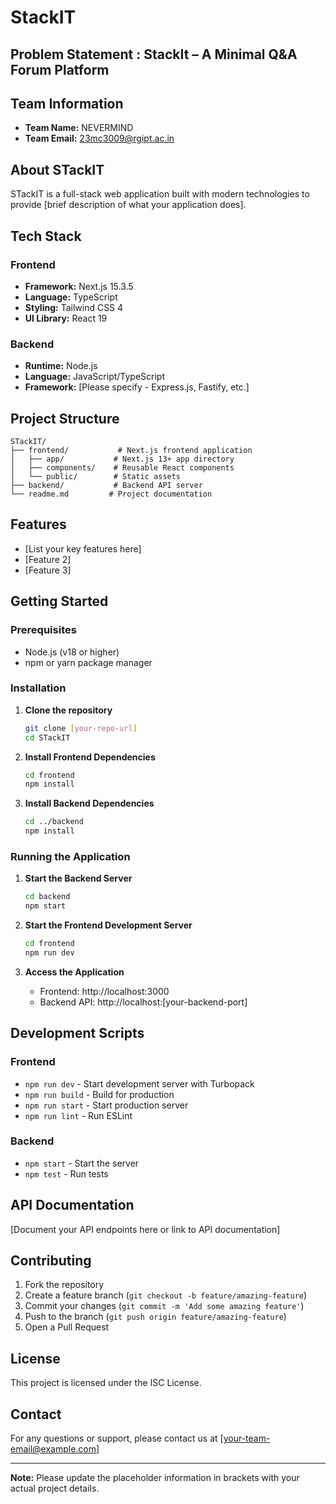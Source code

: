 # StackIT

## Problem Statement : StackIt – A Minimal Q&A Forum Platform


## Team Information
- **Team Name:** NEVERMIND
- **Team Email:** 23mc3009@rgipt.ac.in

## About STackIT
STackIT is a full-stack web application built with modern technologies to provide [brief description of what your application does].

## Tech Stack

### Frontend
- **Framework:** Next.js 15.3.5
- **Language:** TypeScript
- **Styling:** Tailwind CSS 4
- **UI Library:** React 19

### Backend
- **Runtime:** Node.js
- **Language:** JavaScript/TypeScript
- **Framework:** [Please specify - Express.js, Fastify, etc.]

## Project Structure
```
STackIT/
├── frontend/           # Next.js frontend application
│   ├── app/           # Next.js 13+ app directory
│   ├── components/    # Reusable React components
│   └── public/        # Static assets
├── backend/           # Backend API server
└── readme.md         # Project documentation
```

## Features
- [List your key features here]
- [Feature 2]
- [Feature 3]

## Getting Started

### Prerequisites
- Node.js (v18 or higher)
- npm or yarn package manager

### Installation

1. **Clone the repository**
   ```bash
   git clone [your-repo-url]
   cd STackIT
   ```

2. **Install Frontend Dependencies**
   ```bash
   cd frontend
   npm install
   ```

3. **Install Backend Dependencies**
   ```bash
   cd ../backend
   npm install
   ```

### Running the Application

1. **Start the Backend Server**
   ```bash
   cd backend
   npm start
   ```

2. **Start the Frontend Development Server**
   ```bash
   cd frontend
   npm run dev
   ```

3. **Access the Application**
   - Frontend: http://localhost:3000
   - Backend API: http://localhost:[your-backend-port]

## Development Scripts

### Frontend
- `npm run dev` - Start development server with Turbopack
- `npm run build` - Build for production
- `npm run start` - Start production server
- `npm run lint` - Run ESLint

### Backend
- `npm start` - Start the server
- `npm test` - Run tests

## API Documentation
[Document your API endpoints here or link to API documentation]

## Contributing
1. Fork the repository
2. Create a feature branch (`git checkout -b feature/amazing-feature`)
3. Commit your changes (`git commit -m 'Add some amazing feature'`)
4. Push to the branch (`git push origin feature/amazing-feature`)
5. Open a Pull Request

## License
This project is licensed under the ISC License.

## Contact
For any questions or support, please contact us at [your-team-email@example.com]

---

**Note:** Please update the placeholder information in brackets with your actual project details.
